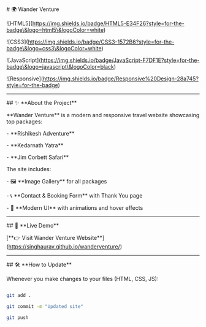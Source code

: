 \# 🌍 Wander Venture



!\[HTML5](https://img.shields.io/badge/HTML5-E34F26?style=for-the-badge\&logo=html5\&logoColor=white)

!\[CSS3](https://img.shields.io/badge/CSS3-1572B6?style=for-the-badge\&logo=css3\&logoColor=white)

!\[JavaScript](https://img.shields.io/badge/JavaScript-F7DF1E?style=for-the-badge\&logo=javascript\&logoColor=black)

!\[Responsive](https://img.shields.io/badge/Responsive%20Design-28a745?style=for-the-badge)



---



\## ✨ \*\*About the Project\*\*



\*\*Wander Venture\*\* is a modern and responsive travel website showcasing top packages:

\- \*\*Rishikesh Adventure\*\*

\- \*\*Kedarnath Yatra\*\*

\- \*\*Jim Corbett Safari\*\*



The site includes:

\- 🖼 \*\*Image Gallery\*\* for all packages  

\- 📞 \*\*Contact \& Booking Form\*\* with Thank You page  

\- 🎨 \*\*Modern UI\*\* with animations and hover effects



---



\## 🚀 \*\*Live Demo\*\*

\[\*\*👉 Visit Wander Venture Website\*\*](https://singhaurav.github.io/wanderventure/)



---



\## 🛠 \*\*How to Update\*\*

Whenever you make changes to your files (HTML, CSS, JS):



```bash

git add .

git commit -m "Updated site"

git push



